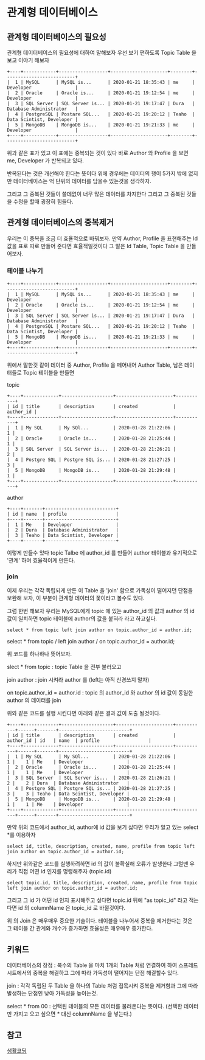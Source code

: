 # 관계형 데이터베이스

## 관계형 데이터베이스의 필요성

관계형 데이터베이스의 필요성에 대하여 말해보자 우선 보기 편하도록 Topic Table 을 보고 이야기 해보자

```
+----+------------+------------------+---------------------+--------+--------------------------+
|  1 | MySQL      | MySQL is...      | 2020-01-21 18:35:43 | me     | Developer                |
|  2 | Oracle     | Oracle is...     | 2020-01-21 19:12:54 | me     | Developer                |
|  3 | SQL Server | SQL Server is... | 2020-01-21 19:17:47 | Dura   | Database Administrator   |
|  4 | PostgreSQL | Postare SQL...   | 2020-01-21 19:20:12 | Teaho  | Data Scintist, Developer |
|  5 | MongoDB    | MongoDB is...    | 2020-01-21 19:21:33 | me     | Developer                |
+----+------------+------------------+---------------------+--------+--------------------------+

```

위과 같은 표가 있고 이 표에는 중복되는 것이 있다 바로 Author 와 Profile 을 보면 me, Developer 가 반복되고 있다.

반복된다는 것은 개선해야 한다는 뜻이다 위에 경우에는 데이터의 행이 5가지 밖에 없지만 데이터베이스는 억 단위의 데이터를 담을수 있는것을 생각하자.

그리고 그 중복된 것들이 쓸데없이 너무 많은 데이터를 차지한다 그리고 그 중복된 것들을 수정을 할때 굉장히 힘들다.


## 관계형 데이터베이스의 중복제거

우리는 이 중복을 조금 더 효율적으로 바꿔보자. 만약 Author, Profile 을 표현해주는 Id 값을 표로 따로 만들어 준다면 효율적일것이다 그 말은 Id Table, Topic Table 을 만들어보자.

### 테이블 나누기


```
+----+------------+------------------+---------------------+--------+--------------------------+
|  1 | MySQL      | MySQL is...      | 2020-01-21 18:35:43 | me     | Developer                |
|  2 | Oracle     | Oracle is...     | 2020-01-21 19:12:54 | me     | Developer                |
|  3 | SQL Server | SQL Server is... | 2020-01-21 19:17:47 | Dura   | Database Administrator   |
|  4 | PostgreSQL | Postare SQL...   | 2020-01-21 19:20:12 | Teaho  | Data Scintist, Developer |
|  5 | MongoDB    | MongoDB is...    | 2020-01-21 19:21:33 | me     | Developer                |
+----+------------+------------------+---------------------+--------+--------------------------+

```

위에서 말한것 같이 데이터 중 Author, Profile 을 떼어내어 Author Table, 남은 데이터들로 Topic 테이블을 만들면


topic
```
+----+-------------+-------------------+---------------------+-----------+
| id | title       | description       | created             | author_id |
+----+-------------+-------------------+---------------------+-----------+
|  1 | My SQL      | My SQl...         | 2020-01-28 21:22:06 |         1 |
|  2 | Oracle      | Oracle is...      | 2020-01-28 21:25:44 |         1 |
|  3 | SQL Server  | SQL Server is...  | 2020-01-28 21:26:21 |         2 |
|  4 | Postgre SQL | Postgre SQL is... | 2020-01-28 21:27:25 |         3 |
|  5 | MongoDB     | MongoDB is...     | 2020-01-28 21:29:48 |         1 |
+----+-------------+-------------------+---------------------+-----------+
```

author
```
+----+-------+--------------------------+
| id | name  | profile                  |
+----+-------+--------------------------+
|  1 | Me    | Developer                |
|  2 | Dura  | Database Administrator   |
|  3 | Teaho | Data Scintist, Developer |
+----+-------+--------------------------+
```

이렇게 만들수 있다 topic Talbe 에 author_id 를 만들어 author 테이블과 유기적으로 '관계' 하며 효율적이게 만든다.


### join

이제 우리는 각각 독립되게 만든 이 Table 을 'join' 함으로 가독성이 떨어지던 단점을 보완해 보자, 이 부분이 관계형 데이터의 꽃이라고 볼수도 있다.

그럼 한번 해보자 우리는 MySQL에게 topic 에 있는 author_id 의 값과 author 의 id 값이 일치하면 topic 테이블에 author의 값을 붙혀라 라고 하고싶다.


```
select * from topic left join author on topic.author_id = author.id;
```
select * from topic / left join author / on topic.author_id = author.id;

위 코드를 하나하나 뜻어보자.

slect * from topic : topic Table 을 전부 불러오고 

join author : join 시켜라 author 를 (left는 아직 신경쓰지 말자)

on topic.author_id = author.id : topic 의 author_id 와 author 의 id 값이 동일한 author 의 데이터를 join

위와 같은 코드를 실행 시킨다면 아래와 같은 결과 값이 도출 될것이다.

```
+----+-------------+-------------------+---------------------+-----------+------+-------+--------------------------+
| id | title       | description       | created             | author_id | id   | name  | profile                  |
+----+-------------+-------------------+---------------------+-----------+------+-------+--------------------------+
|  1 | My SQL      | My SQl...         | 2020-01-28 21:22:06 |         1 |    1 | Me    | Developer                |
|  2 | Oracle      | Oracle is...      | 2020-01-28 21:25:44 |         1 |    1 | Me    | Developer                |
|  3 | SQL Server  | SQL Server is...  | 2020-01-28 21:26:21 |         2 |    2 | Dura  | Database Administrator   |
|  4 | Postgre SQL | Postgre SQL is... | 2020-01-28 21:27:25 |         3 |    3 | Teaho | Data Scintist, Developer |
|  5 | MongoDB     | MongoDB is...     | 2020-01-28 21:29:48 |         1 |    1 | Me    | Developer                |
+----+-------------+-------------------+---------------------+-----------+------+-------+--------------------------+
```

만약 위의 코드에서 author_id, author에 id 값을 보기 싫다면 우리가 알고 있는 select *를 이용하자

```
select id, title, description, created, name, profile from topic left join author on topic.author_id = author.id;
```

하지만 위와같은 코드를 실행하려하면 id 의 값이 불확실해 오류가 발생한다 그럴땐 우리가 직접 어떤 id 인지를 명령해주자 (topic.id)

```
select topic.id, title, description, created, name, profile from topic left join author on topic.author_id = author.id;
```

그리고 그 id 가 어떤 id 인지 표시해주고 싶다면 topic.id 뒤에 "as topic_id" 라고 적는다면 id 의 columnName 은 topic_id 로 바뀔것이다.

위 의 Join 은 매우매우 중요한 기술이다. 테이블을 나누어서 중복을 제거한다는 것은 그 테이블 간 관계와 개수가 증가하면 효율성은 매우매우 증가한다.

## 키워드

데이터베이스의 장점 : 복수의 Table 을 마치 1개의 Table 처럼 연결하여 하여 스프레드 시트에서의 중복을 해결하고 그에 따라 가독성이 떨어지는 단점 해결할수 있다.  

join : 각각 독립된 두 Table 을 하나의 Table 처럼 접목시켜 중복을 제거함과 그에 따라 발생하는 단점인 낮아 가독성을 높이는것. 

select * from 00 : 선택된 테이블의 모든 데이터를 불러온다는 뜻이다. (선택한 데이터만 가지고 오고 싶으면 * 대신 columnName 을 넣는다.)

## 참고
[생활코딩](https://opentutorials.org/course/3161/19545)

